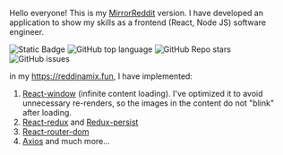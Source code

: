 Hello everyone! This is my [MirrorReddit](https://reddinamix.fun) version. 
I have developed an application to show my skills as a frontend (React, Node JS) software engineer.

![Static Badge](https://img.shields.io/badge/Idzanamix-MirrorReddit-MirrorReddit)
![GitHub top language](https://img.shields.io/github/languages/top/Idzanamix/MirrorReddit)
![GitHub Repo stars](https://img.shields.io/github/stars/Idzanamix/MirrorReddit)
![GitHub issues](https://img.shields.io/github/issues/Idzanamix/MirrorReddit)


in my https://reddinamix.fun, I have implemented:
1) [React-window](https://www.npmjs.com/package/react-window) (infinite content loading). I've optimized it to avoid unnecessary re-renders, so the images in the content do not "blink" after loading.
2) [React-redux](https://www.npmjs.com/package/react-redux) and [Redux-persist](https://www.npmjs.com/package/redux-persist)
3) [React-router-dom](https://www.npmjs.com/package/react-router-dom)
4) [Axios](https://www.npmjs.com/package/axios)
   and much more...

